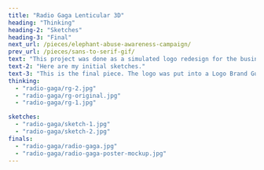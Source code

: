 ```yaml
---
title: "Radio Gaga Lenticular 3D"
heading: "Thinking"
heading-2: "Sketches"
heading-3: "Final"
next_url: /pieces/elephant-abuse-awareness-campaign/
prev_url: /pieces/sans-to-serif-gif/
text: "This project was done as a simulated logo redesign for the business called 3 Trees. The original logo, included below, was hand drawn and inconsistent on both the store front and the website."
text-2: "Here are my initial sketches."
text-3: "This is the final piece. The logo was put into a Logo Brand Guidelines booklet to be handed back to the client, outlining all of the branding information and ways that the logo should and should not be used."
thinking:
  - "radio-gaga/rg-2.jpg"
  - "radio-gaga/rg-original.jpg"
  - "radio-gaga/rg-1.jpg"

sketches:
  - "radio-gaga/sketch-1.jpg"
  - "radio-gaga/sketch-2.jpg"
finals:
  - "radio-gaga/radio-gaga.jpg"
  - "radio-gaga/radio-gaga-poster-mockup.jpg"
---
```

